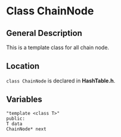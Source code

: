 # Class ChainNode
## General Description  
This is a template class for all chain node.
## Location
`class ChainNode` is declared in **HashTable.h**.
## Variables
    "template <class T>"
    public:
    T data
    ChainNode* next